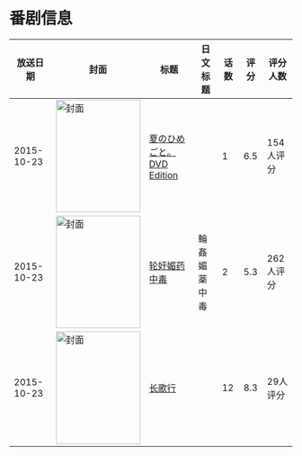 # 番剧信息

|放送日期|封面|标题|日文标题|话数|评分|评分人数|
|---|---|---|---|---|---|---|
|2015-10-23|<img src="/img/no_icon_subject.png" alt="封面" style="width:150px;height:200px;object-fit:cover;">|[夏のひめごと。 DVD Edition](https://bangumi.tv/subject/143339)||1|6.5|154人评分|
|2015-10-23|<img src="/img/no_icon_subject.png" alt="封面" style="width:150px;height:200px;object-fit:cover;">|[轮奸媚药中毒](https://bangumi.tv/subject/150554)|輪姦媚薬中毒|2|5.3|262人评分|
|2015-10-23|<img src="//lain.bgm.tv/pic/cover/c/a7/b2/156152_7Ae2P.jpg" alt="封面" style="width:150px;height:200px;object-fit:cover;">|[长歌行](https://bangumi.tv/subject/156152)||12|8.3|29人评分|
